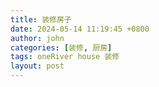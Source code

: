 ```yaml
---
title: 装修房子
date: 2024-05-14 11:19:45 +0800
author: john
categories: [装修, 厨房]
tags: oneRiver house 装修
layout: post
---
```




